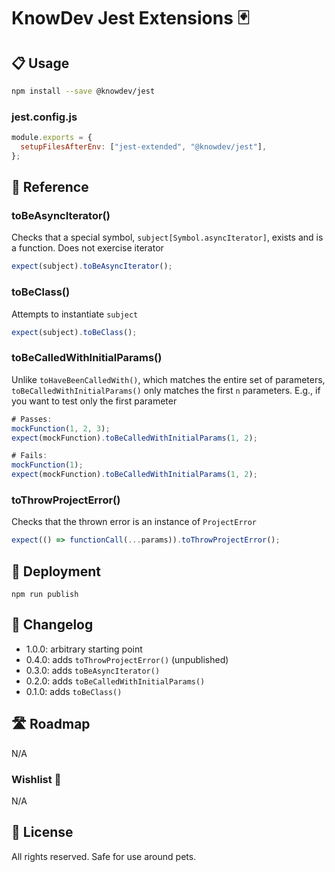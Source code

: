 # KnowDev Jest Extensions 🃏

## 📋 Usage

``` bash
npm install --save @knowdev/jest
```

### jest.config.js

``` javascript
module.exports = {
  setupFilesAfterEnv: ["jest-extended", "@knowdev/jest"],
};
```

## 📖 Reference

### toBeAsyncIterator()

Checks that a special symbol, `subject[Symbol.asyncIterator]`, exists and is a function.  Does not exercise iterator

``` javascript
expect(subject).toBeAsyncIterator();
```

### toBeClass()

Attempts to instantiate `subject`

``` javascript
expect(subject).toBeClass();
```

### toBeCalledWithInitialParams()

Unlike `toHaveBeenCalledWith()`, which matches the entire set of parameters, `toBeCalledWithInitialParams()` only matches the first `n` parameters.  E.g., if you want to test only the first parameter

``` javascript
# Passes:
mockFunction(1, 2, 3);
expect(mockFunction).toBeCalledWithInitialParams(1, 2);

# Fails:
mockFunction(1);
expect(mockFunction).toBeCalledWithInitialParams(1, 2);
```

### toThrowProjectError()

Checks that the thrown error is an instance of `ProjectError`

``` javascript
expect(() => functionCall(...params)).toThrowProjectError();
```

## 🚀 Deployment

`npm run publish`

## 📝 Changelog

* 1.0.0: arbitrary starting point
* 0.4.0: adds `toThrowProjectError()` (unpublished)
* 0.3.0: adds `toBeAsyncIterator()`
* 0.2.0: adds `toBeCalledWithInitialParams()`
* 0.1.0: adds `toBeClass()`

## 🛣 Roadmap

N/A

### Wishlist 🌠

N/A

## 📜 License

All rights reserved. Safe for use around pets.
